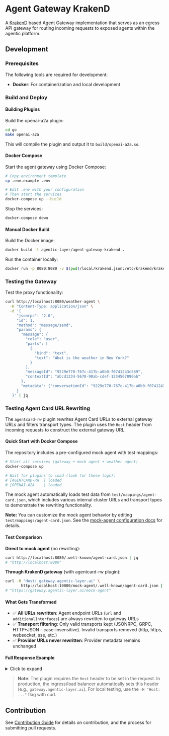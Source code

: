 # Agent Gateway KrakenD

A [KrakenD](https://www.krakend.io/docs/ai-gateway/) based Agent Gateway implementation that serves as an egress API gateway for routing incoming requests to exposed agents within the agentic platform.

## Development

### Prerequisites

The following tools are required for development:

- **Docker**: For containerization and local development

### Build and Deploy

#### Building Plugins

Build the openai-a2a plugin:

```bash
cd go
make openai-a2a
```

This will compile the plugin and output it to `build/openai-a2a.so`.

#### Docker Compose

Start the agent gateway using Docker Compose:

```bash
# Copy environment template
cp .env.example .env

# Edit .env with your configuration
# Then start the services
docker-compose up --build
```

Stop the services:

```bash
docker-compose down
```

#### Manual Docker Build

Build the Docker image:

```bash
docker build -t agentic-layer/agent-gateway-krakend .
```

Run the container locally:

```bash
docker run -p 8080:8080 -v $(pwd)/local/krakend.json:/etc/krakend/krakend.json:ro agentic-layer/agent-gateway-krakend
```

### Testing the Gateway

Test the proxy functionality:

```bash
curl http://localhost:8080/weather-agent \
  -H "Content-Type: application/json" \
  -d '{
     "jsonrpc": "2.0",
     "id": 1,
     "method": "message/send",
     "params": {
       "message": {
         "role": "user",
         "parts": [
           {
             "kind": "text",
             "text": "What is the weather in New York?"
           }
         ],
         "messageId": "9229e770-767c-417b-a0b0-f0741243c589",
         "contextId": "abcd1234-5678-90ab-cdef-1234567890ab"
       },
       "metadata": {"conversationId": "9229e770-767c-417b-a0b0-f0741243c589"}
     }
   }' | jq
```

### Testing Agent Card URL Rewriting

The `agentcard-rw` plugin rewrites Agent Card URLs to external gateway URLs and filters transport types. The plugin uses the `Host` header from incoming requests to construct the external gateway URL.

#### Quick Start with Docker Compose

The repository includes a pre-configured mock agent with test mappings:

```bash
# Start all services (gateway + mock agent + weather agent)
docker-compose up

# Wait for plugins to load (look for these logs):
# [AGENTCARD-RW  ] loaded
# [OPENAI-A2A    ] loaded
```

The mock agent automatically loads test data from `test/mappings/agent-card.json`, which includes various internal cluster URLs and transport types to demonstrate the rewriting functionality.

**Note:** You can customize the mock agent behavior by editing `test/mappings/agent-card.json`. See the [mock-agent configuration docs](https://github.com/agentic-layer/agent-samples/tree/main/wiremock/mock-agent#configuration) for details.

#### Test Comparison

**Direct to mock agent** (no rewriting):
```bash
curl http://localhost:8080/.well-known/agent-card.json | jq
# "http://localhost:8080"
```

**Through KrakenD gateway** (with agentcard-rw plugin):
```bash
curl -H "Host: gateway.agentic-layer.ai" \
       http://localhost:10000/mock-agent/.well-known/agent-card.json | jq
# "https://gateway.agentic-layer.ai/mock-agent"
```

#### What Gets Transformed

- ✅ **All URLs rewritten**: Agent endpoint URLs (`url` and `additionalInterfaces`) are always rewritten to gateway URLs
- ✅ **Transport filtering**: Only valid transports kept (JSONRPC, GRPC, HTTP+JSON - case-insensitive). Invalid transports removed (http, https, websocket, sse, etc.)
- ✅ **Provider URLs never rewritten**: Provider metadata remains unchanged

#### Full Response Example

<details>
<summary>Click to expand</summary>

**Before** (direct to mock agent):
```json
{
  "url": "http://localhost:8080",
  "additionalInterfaces": [
    {"transport": "JSONRPC", "url": "http://mock-agent:8080"},
    {"transport": "HTTP+JSON", "url": "http://10.96.1.50:8443"},
    {"transport": "grpc", "url": "grpc://mock-agent.default.svc.cluster.local:9090"}
  ]
}
```

**After** (through gateway):
```json
{
  "url": "https://gateway.agentic-layer.ai/mock-agent",
  "additionalInterfaces": [
    {"transport": "JSONRPC", "url": "https://gateway.agentic-layer.ai/mock-agent"},
    {"transport": "HTTP+JSON", "url": "https://gateway.agentic-layer.ai/mock-agent"},
    {"transport": "grpc", "url": "https://gateway.agentic-layer.ai/mock-agent"}
  ]
}
```
</details>

> **Note**: The plugin requires the `Host` header to be set in the request. In production, the ingress/load balancer automatically sets this header (e.g., `gateway.agentic-layer.ai`). For local testing, use the `-H "Host: ..."` flag with curl.

## Contribution

See [Contribution Guide](https://github.com/agentic-layer/agent-runtime-operator?tab=contributing-ov-file) for details on contribution, and the process for submitting pull requests.
